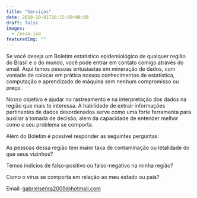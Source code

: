 ```yaml
---
title: "Serviços"
date: 2018-10-01T16:15:09+08:00
draft: false
images: 
  - /essa.jpg
featuredImg: ""
---
```


Se você deseja um Boletim estatístico epidemiológico de qualquer região do Brasil e o do mundo, você pode entrar em contato comigo através do email.
Aqui temos pessoas entusiastas em mineração de dados, com vontade de colocar em prática nossos conhecimentos de estatística, computação e aprendizado de máquina sem nenhum compromisso ou preço.

Nosso objetivo é ajudar no rastreamento e na interpretação dos dados na região que mais te interessa. A habilidade de extrair informações pertinentes de dados desordenados serve como uma forte ferramenta para auxiliar a tomada de decisão, alem da capacidade de entender melhor como o seu problema se comporta.

Além do Boletim é possivel responder as seguintes perguntas:

As pessoas dessa região tem maior taxa de contaminação ou letalidade do que seus vizinhos?

Temos indícios de falso-positivo ou falso-negativo na minha região?

Como o vírus se comporta em relação ao meu estado ou país?

Email:
gabrielsenra2009@hotmail.com